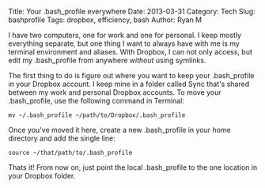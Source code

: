 Title: Your .bash_profile everywhere
Date: 2013-03-31
Category: Tech
Slug: bashprofile
Tags: dropbox, efficiency, bash
Author: Ryan M

I have two computers, one for work and one for personal. I keep mostly everything separate, but one thing I want to always have with me is my terminal environment and aliases. With Dropbox, I can not only access, but edit my .bash_profile from anywhere *without* using symlinks.
<!-- PELICAN_END_SUMMARY -->  

The first thing to do is figure out where you want to keep your .bash_profile in your Dropbox account. I keep mine in a folder called Sync that's shared between my work and personal Dropbox accounts. To move your .bash_profile, use the following command in Terminal:

    mv ~/.bash_profile ~/path/to/Dropbox/.bash_profile  

Once you've moved it here, create a new .bash_profile in your home directory and add the single line:

	source ~/that/path/to/.bash_profile

Thats it! From now on, just point the local .bash_profile to the one location in your Dropbox folder.



